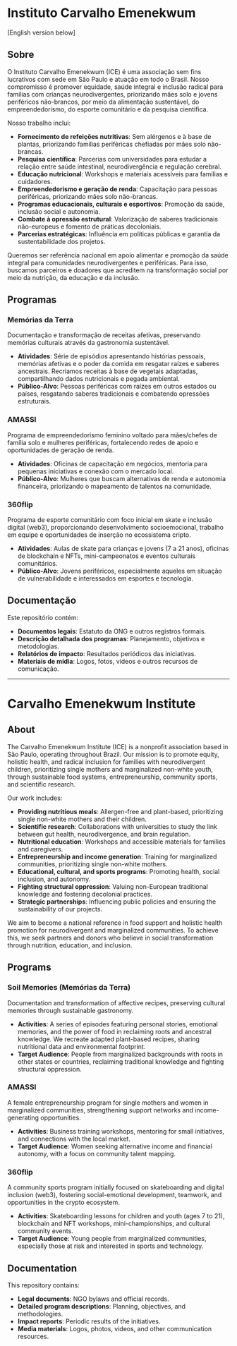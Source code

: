# Instituto Carvalho Emenekwum

[English version below]

## Sobre

O Instituto Carvalho Emenekwum (ICE) é uma associação sem fins lucrativos com sede em São Paulo e atuação em todo o Brasil. Nosso compromisso é promover equidade, saúde integral e inclusão radical para famílias com crianças neurodivergentes, priorizando mães solo e jovens periféricos não-brancos, por meio da alimentação sustentável, do empreendedorismo, do esporte comunitário e da pesquisa científica.

Nosso trabalho inclui:

- **Fornecimento de refeições nutritivas**: Sem alérgenos e à base de plantas, priorizando famílias periféricas chefiadas por mães solo não-brancas.  
- **Pesquisa científica**: Parcerias com universidades para estudar a relação entre saúde intestinal, neurodivergência e regulação cerebral.  
- **Educação nutricional**: Workshops e materiais acessíveis para famílias e cuidadores.  
- **Empreendedorismo e geração de renda**: Capacitação para pessoas periféricas, priorizando mães solo não-brancas.  
- **Programas educacionais, culturais e esportivos**: Promoção da saúde, inclusão social e autonomia.  
- **Combate à opressão estrutural**: Valorização de saberes tradicionais não-europeus e fomento de práticas decoloniais.  
- **Parcerias estratégicas**: Influência em políticas públicas e garantia da sustentabilidade dos projetos.  

Queremos ser referência nacional em apoio alimentar e promoção da saúde integral para comunidades neurodivergentes e periféricas. Para isso, buscamos parceiros e doadores que acreditem na transformação social por meio da nutrição, da educação e da inclusão.

## Programas  

### Memórias da Terra  
Documentação e transformação de receitas afetivas, preservando memórias culturais através da gastronomia sustentável.  

- **Atividades**: Série de episódios apresentando histórias pessoais, memórias afetivas e o poder da comida em resgatar raízes e saberes ancestrais. Recriamos receitas à base de vegetais adaptadas, compartilhando dados nutricionais e pegada ambiental.  
- **Público-Alvo**: Pessoas periféricas com raízes em outros estados ou países, resgatando saberes tradicionais e combatendo opressões estruturais.  

### AMASSI  
Programa de empreendedorismo feminino voltado para mães/chefes de família solo e mulheres periféricas, fortalecendo redes de apoio e oportunidades de geração de renda.  

- **Atividades**: Oficinas de capacitação em negócios, mentoria para pequenas iniciativas e conexão com o mercado local.  
- **Público-Alvo**: Mulheres que buscam alternativas de renda e autonomia financeira, priorizando o mapeamento de talentos na comunidade.  

### 360flip  
Programa de esporte comunitário com foco inicial em skate e inclusão digital (web3), proporcionando desenvolvimento socioemocional, trabalho em equipe e oportunidades de inserção no ecossistema cripto.  

- **Atividades**: Aulas de skate para crianças e jovens (7 a 21 anos), oficinas de blockchain e NFTs, mini-campeonatos e eventos culturais comunitários.  
- **Público-Alvo**: Jovens periféricos, especialmente aqueles em situação de vulnerabilidade e interessados em esportes e tecnologia.  

## Documentação  

Este repositório contém:  

- **Documentos legais**: Estatuto da ONG e outros registros formais.  
- **Descrição detalhada dos programas**: Planejamento, objetivos e metodologias.  
- **Relatórios de impacto**: Resultados periódicos das iniciativas.  
- **Materiais de mídia**: Logos, fotos, vídeos e outros recursos de comunicação.  

---

# Carvalho Emenekwum Institute  

## About  

The Carvalho Emenekwum Institute (ICE) is a nonprofit association based in São Paulo, operating throughout Brazil. Our mission is to promote equity, holistic health, and radical inclusion for families with neurodivergent children, prioritizing single mothers and marginalized non-white youth, through sustainable food systems, entrepreneurship, community sports, and scientific research.  

Our work includes:  

- **Providing nutritious meals**: Allergen-free and plant-based, prioritizing single non-white mothers and their children.  
- **Scientific research**: Collaborations with universities to study the link between gut health, neurodivergence, and brain regulation.  
- **Nutritional education**: Workshops and accessible materials for families and caregivers.  
- **Entrepreneurship and income generation**: Training for marginalized communities, prioritizing single non-white mothers.  
- **Educational, cultural, and sports programs**: Promoting health, social inclusion, and autonomy.  
- **Fighting structural oppression**: Valuing non-European traditional knowledge and fostering decolonial practices.  
- **Strategic partnerships**: Influencing public policies and ensuring the sustainability of our projects.  

We aim to become a national reference in food support and holistic health promotion for neurodivergent and marginalized communities. To achieve this, we seek partners and donors who believe in social transformation through nutrition, education, and inclusion.  

## Programs  

### Soil Memories (Memórias da Terra)  
Documentation and transformation of affective recipes, preserving cultural memories through sustainable gastronomy.  

- **Activities**: A series of episodes featuring personal stories, emotional memories, and the power of food in reclaiming roots and ancestral knowledge. We recreate adapted plant-based recipes, sharing nutritional data and environmental footprint.  
- **Target Audience**: People from marginalized backgrounds with roots in other states or countries, reclaiming traditional knowledge and fighting structural oppression.  

### AMASSI  
A female entrepreneurship program for single mothers and women in marginalized communities, strengthening support networks and income-generating opportunities.  

- **Activities**: Business training workshops, mentoring for small initiatives, and connections with the local market.  
- **Target Audience**: Women seeking alternative income and financial autonomy, with a focus on community talent mapping.  

### 360flip  
A community sports program initially focused on skateboarding and digital inclusion (web3), fostering social-emotional development, teamwork, and opportunities in the crypto ecosystem.  

- **Activities**: Skateboarding lessons for children and youth (ages 7 to 21), blockchain and NFT workshops, mini-championships, and cultural community events.  
- **Target Audience**: Young people from marginalized communities, especially those at risk and interested in sports and technology.  

## Documentation  

This repository contains:  

- **Legal documents**: NGO bylaws and official records.  
- **Detailed program descriptions**: Planning, objectives, and methodologies.  
- **Impact reports**: Periodic results of the initiatives.  
- **Media materials**: Logos, photos, videos, and other communication resources.  
```
